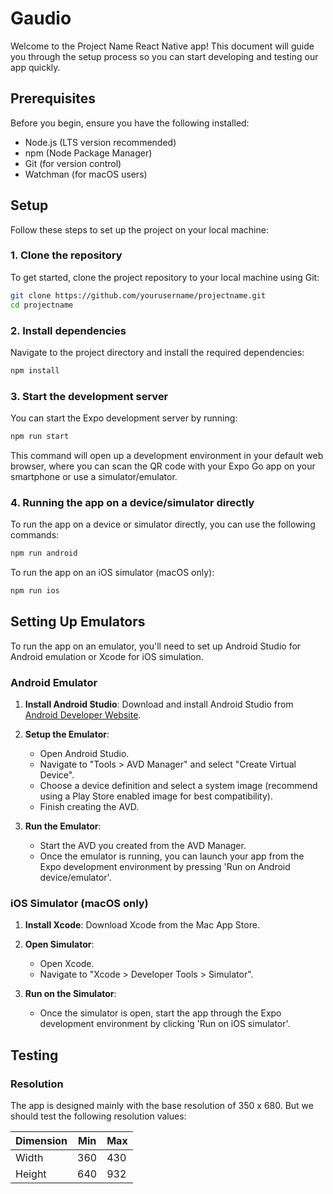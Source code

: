 # Gaudio

Welcome to the Project Name React Native app! This document will guide you through the setup process so you can start
developing and testing our app quickly.

## Prerequisites

Before you begin, ensure you have the following installed:

- Node.js (LTS version recommended)
- npm (Node Package Manager)
- Git (for version control)
- Watchman (for macOS users)

## Setup

Follow these steps to set up the project on your local machine:

### 1. Clone the repository

To get started, clone the project repository to your local machine using Git:

```bash
git clone https://github.com/yourusername/projectname.git
cd projectname
```

### 2. Install dependencies

Navigate to the project directory and install the required dependencies:

```bash
npm install
```

### 3. Start the development server

You can start the Expo development server by running:

```bash
npm run start
```

This command will open up a development environment in your default web browser, where you can scan the QR code with
your Expo Go app on your smartphone or use a simulator/emulator.

### 4. Running the app on a device/simulator directly

To run the app on a device or simulator directly, you can use the following commands:

```bash
npm run android
```

To run the app on an iOS simulator (macOS only):

```bash
npm run ios
```

## Setting Up Emulators

To run the app on an emulator, you'll need to set up Android Studio for Android emulation or Xcode for iOS simulation.

### Android Emulator

1. **Install Android Studio**:
   Download and install Android Studio from [Android Developer Website](https://developer.android.com/studio).

2. **Setup the Emulator**:
    - Open Android Studio.
    - Navigate to "Tools > AVD Manager" and select "Create Virtual Device".
    - Choose a device definition and select a system image (recommend using a Play Store enabled image for best
      compatibility).
    - Finish creating the AVD.

3. **Run the Emulator**:
    - Start the AVD you created from the AVD Manager.
    - Once the emulator is running, you can launch your app from the Expo development environment by pressing 'Run on
      Android device/emulator'.

### iOS Simulator (macOS only)

1. **Install Xcode**:
   Download Xcode from the Mac App Store.

2. **Open Simulator**:
    - Open Xcode.
    - Navigate to "Xcode > Developer Tools > Simulator".

3. **Run on the Simulator**:
    - Once the simulator is open, start the app through the Expo development environment by clicking 'Run on iOS
      simulator'.

## Testing

### Resolution

The app is designed mainly with the base resolution of 350 x 680. But we should test the following resolution values:

| Dimension | Min | Max |
|-----------|-----|-----|
| Width     | 360 | 430 |
| Height    | 640 | 932 | 
